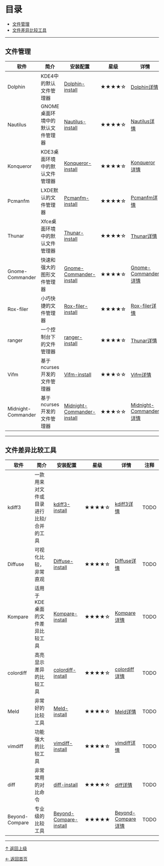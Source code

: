 
# 目录

- [文件管理](#文件管理)
- [文件差异比较工具](#文件差异比较工具)


---
## 文件管理

|软件|简介|安装配置|星级|详情|注释|
|---|---|---|---|---|---|
|Dolphin|KDE4中的默认文件管理器|[Dolphin-install](https://github.com/asin929/linux-software/blob/master/File-Processing/Dolphin/Dolphin-install.md)|★★★★☆|[Dolphin详情](https://github.com/asin929/linux-software/blob/master/File-Processing/Dolphin/Dolphin.md)|TODO|
|Nautilus|GNOME桌面环境中的默认文件管理器|[Nautilus-install](https://github.com/asin929/linux-software/blob/master/File-Processing/Nautilus/Nautilus-install.md)|★★★★☆|[Nautilus详情](https://github.com/asin929/linux-software/blob/master/File-Processing/Nautilus/Nautilus.md)|TODO|
|Konqueror|KDE3桌面环境中的默认文件管理器|[Konqueror-install](https://github.com/asin929/linux-software/blob/master/File-Processing/Konqueror/Konqueror-install.md)|★★★★☆|[Konqueror详情](https://github.com/asin929/linux-software/blob/master/File-Processing/Konqueror/Konqueror.md)|TODO|
|Pcmanfm|LXDE默认的文件管理器|[Pcmanfm-install](https://github.com/asin929/linux-software/blob/master/File-Processing/Pcmanfm/Pcmanfm-install.md)|★★★★☆|[Pcmanfm详情](https://github.com/asin929/linux-software/blob/master/File-Processing/Pcmanfm/Pcmanfm.md)|TODO|
|Thunar|Xfce桌面环境中的默认文件管理器|[Thunar-install](https://github.com/asin929/linux-software/blob/master/File-Processing/Thunar/Thunar-install.md)|★★★★☆|[Thunar详情](https://github.com/asin929/linux-software/blob/master/File-Processing/Thunar/Thunar.md)|TODO|
|Gnome-Commander|快速和强大的图形文件管理器|[Gnome-Commander-install](https://github.com/asin929/linux-software/blob/master/File-Processing/Gnome-Commander/Gnome-Commander-install.md)|★★★★☆|[Gnome-Commander详情](https://github.com/asin929/linux-software/blob/master/File-Processing/Gnome-Commander/Gnome-Commander.md)|TODO|
|Rox-filer|小巧快捷的文件管理器|[Rox-filer-install](https://github.com/asin929/linux-software/blob/master/File-Processing/Rox-filer/Rox-filer-install.md)|★★★★☆|[Rox-filer详情](https://github.com/asin929/linux-software/blob/master/File-Processing/Rox-filer/Rox-filer.md)|TODO|
|ranger|一个控制台下的文件管理器|[ranger-install](https://github.com/asin929/linux-software/blob/master/File-Processing/ranger/ranger-install.md)|★★★★☆|[Thunar详情](https://github.com/asin929/linux-software/blob/master/File-Processing/ranger/ranger.md)|TODO|
|Vifm|基于ncurses开发的文件管理器|[Vifm-install](https://github.com/asin929/linux-software/blob/master/File-Processing/Vifm/Vifm-install.md)|★★★☆☆|[Vifm详情](https://github.com/asin929/linux-software/blob/master/File-Processing/Vifm/Vifm.md)|TODO|
|Midnight-Commander|基于ncurses开发的文件管理器|[Midnight-Commander-install](https://github.com/asin929/linux-software/blob/master/File-Processing/Midnight-Commander/Midnight-Commander-install.md)|★★★☆☆|[Midnight-Commander详情](https://github.com/asin929/linux-software/blob/master/File-Processing/Midnight-Commander/Midnight-Commander.md)|TODO|


---
## 文件差异比较工具


|软件|简介|安装配置|星级|详情|注释|
|---|---|---|---|---|---|
|kdiff3|一款用来对文件或目录进行比较/合并的工具|[kdiff3-install](https://github.com/asin929/linux-software/blob/master/File-Processing/kdiff3/kdiff3-install.md)|★★★★☆|[kdiff3详情](https://github.com/asin929/linux-software/blob/master/File-Processing/kdiff3/kdiff3.md)|TODO|
|Diffuse|可视化比较，非常直观|[Diffuse-install](https://github.com/asin929/linux-software/blob/master/File-Processing/Diffuse/Diffuse-install.md)|★★★★☆|[Diffuse详情](https://github.com/asin929/linux-software/blob/master/File-Processing/Diffuse/Diffuse.md)|TODO|
|Kompare|适用于KDE桌面的文件差异比较工具|[Kompare-install](https://github.com/asin929/linux-software/blob/master/File-Processing/Kompare/Kompare-install.md)|★★★★☆|[Kompare详情](https://github.com/asin929/linux-software/blob/master/File-Processing/Kompare/Kompare.md)|TODO|
|colordiff|高亮显示差异的比较工具|[colordiff-install](https://github.com/asin929/linux-software/blob/master/File-Processing/colordiff/colordiff-install.md)|★★★★☆|[colordiff详情](https://github.com/asin929/linux-software/blob/master/File-Processing/colordiff/colordiff.md)|TODO|
|Meld|非常好的比较工具|[Meld-install](https://github.com/asin929/linux-software/blob/master/File-Processing/Meld/Meld-install.md)|★★★★☆|[Meld详情](https://github.com/asin929/linux-software/blob/master/File-Processing/Meld/Meld.md)|TODO|
|vimdiff|功能强大的比较工具|[vimdiff-install](https://github.com/asin929/linux-software/blob/master/File-Processing/vimdiff/vimdiff-install.md)|★★★★☆|[vimdiff详情](https://github.com/asin929/linux-software/blob/master/File-Processing/vimdiff/vimdiff.md)|TODO|
|diff|非常常用的对比命令|[diff-install](https://github.com/asin929/linux-software/blob/master/File-Processing/diff/diff-install.md)|★★★★☆|[diff详情](https://github.com/asin929/linux-software/blob/master/File-Processing/diff/diff.md)|TODO|
|Beyond-Compare|专业级的比较工具|[Beyond-Compare-install](https://github.com/asin929/linux-software/blob/master/File-Processing/Beyond-Compare/Beyond-Compare-install.md)|★★★★★|[Beyond-Compare详情](https://github.com/asin929/linux-software/blob/master/File-Processing/Beyond-Compare/Beyond-Compare.md)|TODO|



----
[↑ 返回上级](https://github.com/asin929/linux-software)

[← 返回首页](https://github.com/asin929/linux-software)
